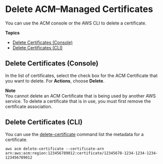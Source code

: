 # Delete ACM–Managed Certificates<a name="gs-acm-delete"></a>

You can use the ACM console or the AWS CLI to delete a certificate\.

**Topics**
+ [Delete Certificates \(Console\)](#gs-acm-delete-console)
+ [Delete Certificates \(CLI\)](#gs-acm-delete-cli)

## Delete Certificates \(Console\)<a name="gs-acm-delete-console"></a>

In the list of certificates, select the check box for the ACM Certificate that you want to delete\. For **Actions**, choose **Delete**\. 

**Note**  
You cannot delete an ACM Certificate that is being used by another AWS service\. To delete a certificate that is in use, you must first remove the certificate association\. 

## Delete Certificates \(CLI\)<a name="gs-acm-delete-cli"></a>

You can use the [delete\-certificate](http://docs.aws.amazon.com/cli/latest/reference/acm/delete-certificate.html) command list the metadata for a certificate\. 

```
aws acm delete-certificate --certificate-arn arn:aws:acm:region:123456789012:certificate/12345678-1234-1234-1234-123456789012
```